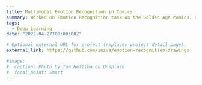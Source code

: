 ```yaml
---
title: Multimodal Emotion Recognition in Comics 
summary: Worked on Emotion Recognition task on the Golden Age comics. Both text and image modalities are leveraged and fused to classify the emotion of the character.
tags:
  - Deep Learning
date: "2022-04-27T00:00:00Z"

# Optional external URL for project (replaces project detail page).
external_link: https://github.com/inzva/emotion-recognition-drawings

#image:
#  caption: Photo by Toa Heftiba on Unsplash
#  focal_point: Smart
---
```


